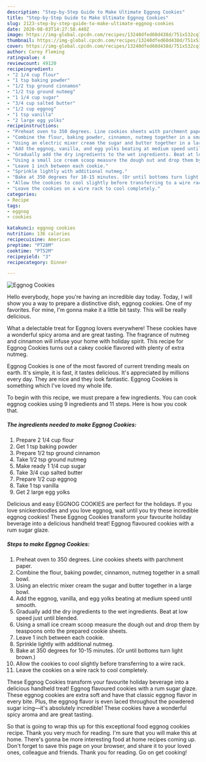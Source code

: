 ```yaml
---
description: "Step-by-Step Guide to Make Ultimate Eggnog Cookies"
title: "Step-by-Step Guide to Make Ultimate Eggnog Cookies"
slug: 2123-step-by-step-guide-to-make-ultimate-eggnog-cookies
date: 2020-08-03T14:27:58.440Z
image: https://img-global.cpcdn.com/recipes/13240dfed60d438d/751x532cq70/eggnog-cookies-recipe-main-photo.jpg
thumbnail: https://img-global.cpcdn.com/recipes/13240dfed60d438d/751x532cq70/eggnog-cookies-recipe-main-photo.jpg
cover: https://img-global.cpcdn.com/recipes/13240dfed60d438d/751x532cq70/eggnog-cookies-recipe-main-photo.jpg
author: Corey Fleming
ratingvalue: 4
reviewcount: 49120
recipeingredient:
- "2 1/4 cup flour"
- "1 tsp baking powder"
- "1/2 tsp ground cinnamon"
- "1/2 tsp ground nutmeg"
- "1 1/4 cup sugar"
- "3/4 cup salted butter"
- "1/2 cup eggnog"
- "1 tsp vanilla"
- "2 large egg yolks"
recipeinstructions:
- "Preheat oven to 350 degrees. Line cookies sheets with parchment paper."
- "Combine the flour, baking powder, cinnamon, nutmeg together in a small bowl."
- "Using an electric mixer cream the sugar and butter together in a large bowl."
- "Add the eggnog, vanilla, and egg yolks beating at medium speed until smooth."
- "Gradually add the dry ingredients to the wet ingredients. Beat at low speed just until blended."
- "Using a small ice cream scoop measure the dough out and drop them by teaspoons onto the prepared cookie sheets."
- "Leave 1 inch between each cookie."
- "Sprinkle lightly with additional nutmeg."
- "Bake at 350 degrees for 10-15 minutes. (Or until bottoms turn light brown.)"
- "Allow the cookies to cool slightly before transferring to a wire rack."
- "Leave the cookies on a wire rack to cool completely."
categories:
- Recipe
tags:
- eggnog
- cookies

katakunci: eggnog cookies 
nutrition: 136 calories
recipecuisine: American
preptime: "PT28M"
cooktime: "PT52M"
recipeyield: "3"
recipecategory: Dinner

---
```



![Eggnog Cookies](https://img-global.cpcdn.com/recipes/13240dfed60d438d/751x532cq70/eggnog-cookies-recipe-main-photo.jpg)

Hello everybody, hope you're having an incredible day today. Today, I will show you a way to prepare a distinctive dish, eggnog cookies. One of my favorites. For mine, I'm gonna make it a little bit tasty. This will be really delicious.

What a delectable treat for Eggnog lovers everywhere! These cookies have a wonderful spicy aroma and are great tasting. The fragrance of nutmeg and cinnamon will infuse your home with holiday spirit. This recipe for Eggnog Cookies turns out a cakey cookie flavored with plenty of extra nutmeg.

Eggnog Cookies is one of the most favored of current trending meals on earth. It's simple, it is fast, it tastes delicious. It's appreciated by millions every day. They are nice and they look fantastic. Eggnog Cookies is something which I've loved my whole life.


To begin with this recipe, we must prepare a few ingredients. You can cook eggnog cookies using 9 ingredients and 11 steps. Here is how you cook that.

<!--inarticleads1-->

##### The ingredients needed to make Eggnog Cookies:

1. Prepare 2 1/4 cup flour
1. Get 1 tsp baking powder
1. Prepare 1/2 tsp ground cinnamon
1. Take 1/2 tsp ground nutmeg
1. Make ready 1 1/4 cup sugar
1. Take 3/4 cup salted butter
1. Prepare 1/2 cup eggnog
1. Take 1 tsp vanilla
1. Get 2 large egg yolks


Delicious and easy EGGNOG COOKIES are perfect for the holidays. If you love snickerdoodles and you love eggnog, wait until you try these incredible eggnog cookies! These Eggnog Cookies transform your favourite holiday beverage into a delicious handheld treat! Eggnog flavoured cookies with a rum sugar glaze. 

<!--inarticleads2-->

##### Steps to make Eggnog Cookies:

1. Preheat oven to 350 degrees. Line cookies sheets with parchment paper.
1. Combine the flour, baking powder, cinnamon, nutmeg together in a small bowl.
1. Using an electric mixer cream the sugar and butter together in a large bowl.
1. Add the eggnog, vanilla, and egg yolks beating at medium speed until smooth.
1. Gradually add the dry ingredients to the wet ingredients. Beat at low speed just until blended.
1. Using a small ice cream scoop measure the dough out and drop them by teaspoons onto the prepared cookie sheets.
1. Leave 1 inch between each cookie.
1. Sprinkle lightly with additional nutmeg.
1. Bake at 350 degrees for 10-15 minutes. (Or until bottoms turn light brown.)
1. Allow the cookies to cool slightly before transferring to a wire rack.
1. Leave the cookies on a wire rack to cool completely.


These Eggnog Cookies transform your favourite holiday beverage into a delicious handheld treat! Eggnog flavoured cookies with a rum sugar glaze. These eggnog cookies are extra soft and have that classic eggnog flavor in every bite. Plus, the eggnog flavor is even laced throughout the powdered sugar icing—it&#39;s absolutely incredible! These cookies have a wonderful spicy aroma and are great tasting. 

So that is going to wrap this up for this exceptional food eggnog cookies recipe. Thank you very much for reading. I'm sure that you will make this at home. There's gonna be more interesting food at home recipes coming up. Don't forget to save this page on your browser, and share it to your loved ones, colleague and friends. Thank you for reading. Go on get cooking!
